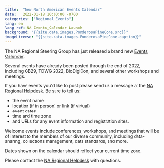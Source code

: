 ```yaml
---
title:  "New North American Events Calendar"
date:   2022-01-18 10:00:00 -0700
categories: ["Regional Events"]
lang: en
lang-ref: NA-Events_Calendar-Launch
background: "{{site.data.images.PonderosaPineCone.src}}"
imageLicense: "{{site.data.images.PonderosaPineCone.caption}}"
---
```


The NA Regional Steering Group has just released a brand new [Events Calendar](https://www.gbif-north-america.org/events/).

Several events have already been posted through the end of 2022, including GB29, TDWG 2022, BioDigiCon, and several other workshops and meetings.

If you have events you'd like to post please send us a message at the [NA Regional Helpdesk](mailto:gbif.na.helpdesk@gmail.com). Be sure to tell us:
- the event name
- location (if in person) or link (if virtual)
- event dates
- time and time zone
- and URLs for any event information and registration sites.

Welcome events include conferences, workshops, and meetings that will be of interest to the members of our diverse community, including data-sharing, collections management, data standards, and more.

Dates shown on the calendar should reflect your current time zone.

Please contact the [NA Regional Helpdesk](mailto:gbif.na.helpdesk@gmail.com) with questions.
